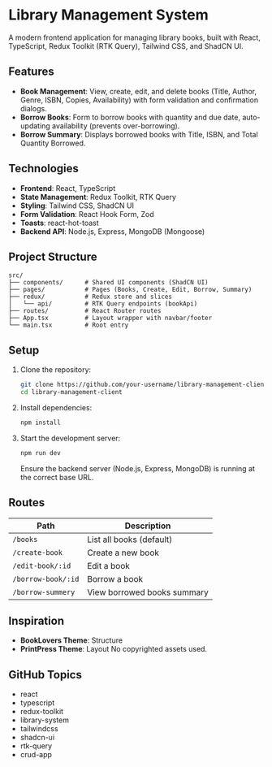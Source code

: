 # Library Management System

A modern frontend application for managing library books, built with React, TypeScript, Redux Toolkit (RTK Query), Tailwind CSS, and ShadCN UI.

## Features
- **Book Management**: View, create, edit, and delete books (Title, Author, Genre, ISBN, Copies, Availability) with form validation and confirmation dialogs.
- **Borrow Books**: Form to borrow books with quantity and due date, auto-updating availability (prevents over-borrowing).
- **Borrow Summary**: Displays borrowed books with Title, ISBN, and Total Quantity Borrowed.

## Technologies
- **Frontend**: React, TypeScript
- **State Management**: Redux Toolkit, RTK Query
- **Styling**: Tailwind CSS, ShadCN UI
- **Form Validation**: React Hook Form, Zod
- **Toasts**: react-hot-toast
- **Backend API**: Node.js, Express, MongoDB (Mongoose)

## Project Structure
```
src/
├── components/      # Shared UI components (ShadCN UI)
├── pages/           # Pages (Books, Create, Edit, Borrow, Summary)
├── redux/           # Redux store and slices
│   └── api/         # RTK Query endpoints (bookApi)
├── routes/          # React Router routes
├── App.tsx          # Layout wrapper with navbar/footer
└── main.tsx         # Root entry
```

## Setup
1. Clone the repository:
   ```bash
   git clone https://github.com/your-username/library-management-client.git
   cd library-management-client
   ```
2. Install dependencies:
   ```bash
   npm install
   ```
3. Start the development server:
   ```bash
   npm run dev
   ```
   Ensure the backend server (Node.js, Express, MongoDB) is running at the correct base URL.

## Routes
| Path                | Description                     |
|---------------------|---------------------------------|
| `/books`            | List all books (default)        |
| `/create-book`      | Create a new book               |
| `/edit-book/:id`    | Edit a book                     |
| `/borrow-book/:id`  | Borrow a book                   |
| `/borrow-summery`   | View borrowed books summary     |

## Inspiration
- **BookLovers Theme**: Structure
- **PrintPress Theme**: Layout
No copyrighted assets used.

## GitHub Topics
- react
- typescript
- redux-toolkit
- library-system
- tailwindcss
- shadcn-ui
- rtk-query
- crud-app